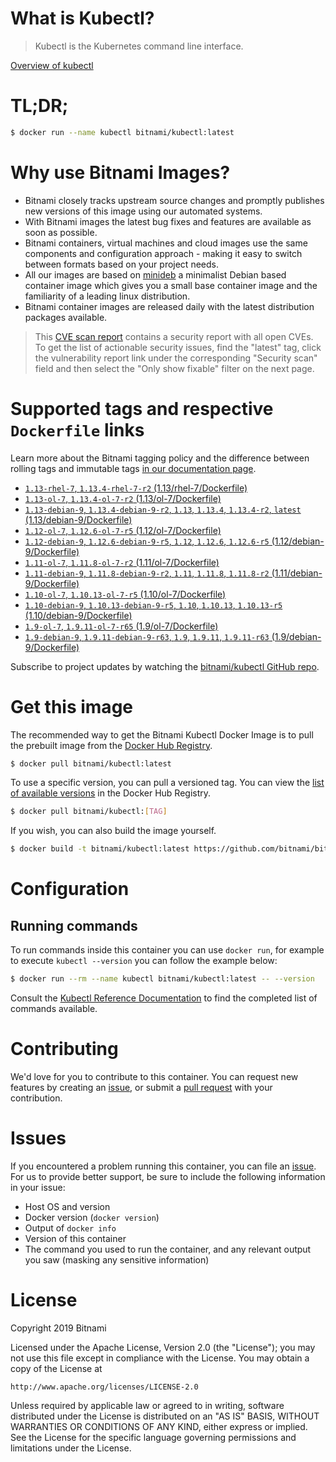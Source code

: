 
# What is Kubectl?

> Kubectl is the Kubernetes command line interface.

[Overview of kubectl](https://kubernetes.io/docs/reference/kubectl/overview/)

# TL;DR;

```bash
$ docker run --name kubectl bitnami/kubectl:latest
```

# Why use Bitnami Images?

* Bitnami closely tracks upstream source changes and promptly publishes new versions of this image using our automated systems.
* With Bitnami images the latest bug fixes and features are available as soon as possible.
* Bitnami containers, virtual machines and cloud images use the same components and configuration approach - making it easy to switch between formats based on your project needs.
* All our images are based on [minideb](https://github.com/bitnami/minideb) a minimalist Debian based container image which gives you a small base container image and the familiarity of a leading linux distribution.
* Bitnami container images are released daily with the latest distribution packages available.


> This [CVE scan report](https://quay.io/repository/bitnami/kubectl?tab=tags) contains a security report with all open CVEs. To get the list of actionable security issues, find the "latest" tag, click the vulnerability report link under the corresponding "Security scan" field and then select the "Only show fixable" filter on the next page.

# Supported tags and respective `Dockerfile` links

Learn more about the Bitnami tagging policy and the difference between rolling tags and immutable tags [in our documentation page](https://docs.bitnami.com/containers/how-to/understand-rolling-tags-containers/).


* [`1.13-rhel-7`, `1.13.4-rhel-7-r2` (1.13/rhel-7/Dockerfile)](https://github.com/bitnami/bitnami-docker-kubectl/blob/1.13.4-rhel-7-r2/1.13/rhel-7/Dockerfile)
* [`1.13-ol-7`, `1.13.4-ol-7-r2` (1.13/ol-7/Dockerfile)](https://github.com/bitnami/bitnami-docker-kubectl/blob/1.13.4-ol-7-r2/1.13/ol-7/Dockerfile)
* [`1.13-debian-9`, `1.13.4-debian-9-r2`, `1.13`, `1.13.4`, `1.13.4-r2`, `latest` (1.13/debian-9/Dockerfile)](https://github.com/bitnami/bitnami-docker-kubectl/blob/1.13.4-debian-9-r2/1.13/debian-9/Dockerfile)
* [`1.12-ol-7`, `1.12.6-ol-7-r5` (1.12/ol-7/Dockerfile)](https://github.com/bitnami/bitnami-docker-kubectl/blob/1.12.6-ol-7-r5/1.12/ol-7/Dockerfile)
* [`1.12-debian-9`, `1.12.6-debian-9-r5`, `1.12`, `1.12.6`, `1.12.6-r5` (1.12/debian-9/Dockerfile)](https://github.com/bitnami/bitnami-docker-kubectl/blob/1.12.6-debian-9-r5/1.12/debian-9/Dockerfile)
* [`1.11-ol-7`, `1.11.8-ol-7-r2` (1.11/ol-7/Dockerfile)](https://github.com/bitnami/bitnami-docker-kubectl/blob/1.11.8-ol-7-r2/1.11/ol-7/Dockerfile)
* [`1.11-debian-9`, `1.11.8-debian-9-r2`, `1.11`, `1.11.8`, `1.11.8-r2` (1.11/debian-9/Dockerfile)](https://github.com/bitnami/bitnami-docker-kubectl/blob/1.11.8-debian-9-r2/1.11/debian-9/Dockerfile)
* [`1.10-ol-7`, `1.10.13-ol-7-r5` (1.10/ol-7/Dockerfile)](https://github.com/bitnami/bitnami-docker-kubectl/blob/1.10.13-ol-7-r5/1.10/ol-7/Dockerfile)
* [`1.10-debian-9`, `1.10.13-debian-9-r5`, `1.10`, `1.10.13`, `1.10.13-r5` (1.10/debian-9/Dockerfile)](https://github.com/bitnami/bitnami-docker-kubectl/blob/1.10.13-debian-9-r5/1.10/debian-9/Dockerfile)
* [`1.9-ol-7`, `1.9.11-ol-7-r65` (1.9/ol-7/Dockerfile)](https://github.com/bitnami/bitnami-docker-kubectl/blob/1.9.11-ol-7-r65/1.9/ol-7/Dockerfile)
* [`1.9-debian-9`, `1.9.11-debian-9-r63`, `1.9`, `1.9.11`, `1.9.11-r63` (1.9/debian-9/Dockerfile)](https://github.com/bitnami/bitnami-docker-kubectl/blob/1.9.11-debian-9-r63/1.9/debian-9/Dockerfile)

Subscribe to project updates by watching the [bitnami/kubectl GitHub repo](https://github.com/bitnami/bitnami-docker-kubectl).

# Get this image

The recommended way to get the Bitnami Kubectl Docker Image is to pull the prebuilt image from the [Docker Hub Registry](https://hub.docker.com/r/bitnami/kubectl).

```bash
$ docker pull bitnami/kubectl:latest
```

To use a specific version, you can pull a versioned tag. You can view the [list of available versions](https://hub.docker.com/r/bitnami/kubectl/tags/) in the Docker Hub Registry.

```bash
$ docker pull bitnami/kubectl:[TAG]
```

If you wish, you can also build the image yourself.

```bash
$ docker build -t bitnami/kubectl:latest https://github.com/bitnami/bitnami-docker-kubectl.git
```

# Configuration

## Running commands

To run commands inside this container you can use `docker run`, for example to execute `kubectl --version` you can follow the example below:

```bash
$ docker run --rm --name kubectl bitnami/kubectl:latest -- --version
```

Consult the [Kubectl Reference Documentation](https://kubernetes.io/docs/reference/generated/kubectl/kubectl-commands) to find the completed list of commands available.

# Contributing

We'd love for you to contribute to this container. You can request new features by creating an [issue](https://github.com/bitnami/bitnami-docker-kubectl/issues), or submit a [pull request](https://github.com/bitnami/bitnami-docker-kubectl/pulls) with your contribution.

# Issues

If you encountered a problem running this container, you can file an [issue](https://github.com/bitnami/bitnami-docker-kubectl/issues). For us to provide better support, be sure to include the following information in your issue:

- Host OS and version
- Docker version (`docker version`)
- Output of `docker info`
- Version of this container
- The command you used to run the container, and any relevant output you saw (masking any sensitive information)

# License

Copyright 2019 Bitnami

Licensed under the Apache License, Version 2.0 (the "License");
you may not use this file except in compliance with the License.
You may obtain a copy of the License at

    http://www.apache.org/licenses/LICENSE-2.0

Unless required by applicable law or agreed to in writing, software
distributed under the License is distributed on an "AS IS" BASIS,
WITHOUT WARRANTIES OR CONDITIONS OF ANY KIND, either express or implied.
See the License for the specific language governing permissions and
limitations under the License.
